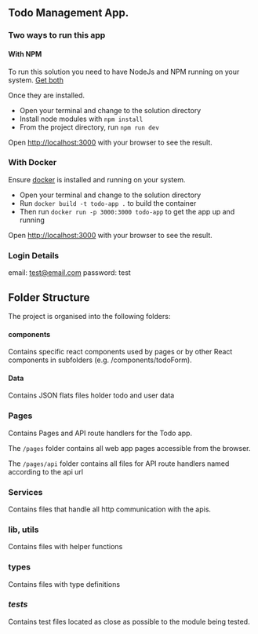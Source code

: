 ## Todo Management App.

### Two ways to run this app

#### With NPM

To run this solution you need to have NodeJs and NPM running on your system.
[Get both](https://nodejs.org/en/download/)

Once they are installed.

- Open your terminal and change to the solution directory
- Install node modules with `npm install`
- From the project directory, run `npm run dev`

Open [http://localhost:3000](http://localhost:3000) with your browser to see the result.

### With Docker

Ensure [docker](https://www.docker.com/products/docker-desktop) is installed and running on your system.

- Open your terminal and change to the solution directory
- Run `docker build -t todo-app .` to build the container
- Then run `docker run -p 3000:3000 todo-app` to get the app up and running

Open [http://localhost:3000](http://localhost:3000) with your browser to see the result.

### Login Details

email: test@email.com
password: test

## Folder Structure

The project is organised into the following folders:

#### components

Contains specific react components used by pages or by other React components in subfolders (e.g. /components/todoForm).

#### Data

Contains JSON flats files holder todo and user data

### Pages

Contains Pages and API route handlers for the Todo app.

The `/pages` folder contains all web app pages accessible from the browser.

The `/pages/api` folder contains all files for API route handlers named according to the api url

### Services

Contains files that handle all http communication with the apis.

### lib, utils

Contains files with helper functions

### types

Contains files with type definitions

### _tests_

Contains test files located as close as possible to the module being tested.
